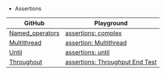 * Assertions

| GitHub          | Playground          |  
|---|---|  
| [Named_operators](https://github.com/DeCodeWithAbhay/SystemVerilog/tree/main/Assertions/Named_Operators) | [assertions: complex](https://www.edaplayground.com/x/NQJz)|    
|[Multithread](https://github.com/DeCodeWithAbhay/SystemVerilog/tree/main/Assertions/Multithread)               | [assertion: Multithread](https://www.edaplayground.com/x/Rbnv)                    |
|[Until](https://github.com/DeCodeWithAbhay/SystemVerilog/tree/main/Assertions/Until) | [assertions: until](https://www.edaplayground.com/x/uZDM)|
|[Throughout](https://github.com/DeCodeWithAbhay/SystemVerilog/tree/main/Assertions/Throughout)|[assertions: Throughput End Test](https://www.edaplayground.com/x/j6yW)|





